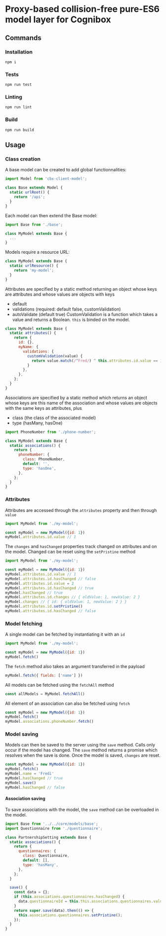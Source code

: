 # Proxy-based collision-free pure-ES6 model layer for Cognibox
## Commands
### Installation
`npm i`
### Tests
`npm run test`
### Linting
`npm run lint`
### Build
`npm run build`
## Usage
### Class creation
A base model can be created to add global functionnalities:
```javascript
import Model from 'cbx-client-model';

class Base extends Model {
  static urlRoot() {
    return '/api';
  }
}

```
Each model can then extend the Base model:
```javascript
import Base from './base';

class MyModel extends Base {
  ...
}
```
Models require a resource URL:
```javascript
class MyModel extends Base {
  static urlResource() {
    return 'my-model';
  }
}
```
Attributes are specified by a static method returning an object whose keys are attributes and whose values are objects with keys
- default
- validations (required: default false, customValidation)
- autoValidate (default true)
CustomValidation is a function which takes a value and returns a Boolean. `this` is binded on the model.
```javascript
class MyModel extends Base {
  static attributes() {
    return {
      id: {},
      myName: {
        validations: {
          customValidation(value) {
            return value.match(/^Fred/) ^ this.attributes.id.value == 1
          }
        },
      },
    };
  }
}
```
Associations are specified by a static method which returns an object whose keys are this name of the association and whose values are objects with the same keys as attributes, plus
- class (the class of the associated model)
- type (hasMany, hasOne)
```javascript
import PhoneNumber from './phone-number';

class MyModel extends Base {
  static associations() {
    return {
      phoneNumber: {
        class: PhoneNumber,
        default: '',
        type: 'hasOne',
      },
    };
  }
}
```
### Attributes
Attributes are accessed through the `attributes` property and then through `value`
```javascript
import MyModel from './my-model';

const myModel = new MyModel({id: 1})
myModel.attributes.id.value // 1
```
The `changes` and `hasChanged` properties track changed on attributes and on the model. Changed can be reset using the `setPristine` method
```javascript
import MyModel from './my-model';

const myModel = new MyModel({id: 1})
myModel.attributes.id.value // 1
myModel.attributes.id.hasChanged // false
myModel.attributes.id.value = 2
myModel.attributes.id.hasChanged // true
myModel.hasChanged // true
myModel.attributes.id.changes // { oldValue: 1, newValue: 2 }
myModel.changes // { id: { oldValue: 1, newValue: 2 } }
myModel.attributes.id.setPristine()
myModel.attributes.id.hasChanged // false
```
### Model fetching
A single model can be fetched by instantiating it with an `id`
```javascript
import MyModel from './my-model';

const myModel = new MyModel({id: 1})
myModel.fetch()
```
The `fetch` method also takes an argument transferred in the payload
```javascript
myModel.fetch({ fields: ['name'] })
```
All models can be fetched using the `fetchAll` method
```javascript
const allModels = MyModel.fetchAll()
```
All element of an association can also be fetched using `fetch`
```javascript
const myModel = new MyModel({id: 1})
myModel.fetch()
myModel.associations.phoneNumber.fetch()
```
### Model saving
Models can then be saved to the server using the `save` method. Calls only occur if the model has changed. 
The `save` method returns a promise which resolves when the save is done. 
Once the model is saved, `changes` are reset.
```javascript
const myModel = new MyModel({id: 1})
myModel.fetch()
myModel.name = 'Fredi'
myModel.hasChanged // true
myModel.save()
myModel.hasChanged // false
```
#### Association saving
To save associations with the model, the `save` method can be overloaded in the model.
```javascript
import Base from '../../core/models/base';
import Questionnaire from './questionnaire';

class PartnershipSetting extends Base {
  static associations() {
    return {
      questionnaires: {
        class: Questionnaire,
        default: [],
        type: 'hasMany',
      },
    };
  }

  save() {
    const data = {};
    if (this.associations.questionnaires.hasChanged) {
      data.questionnaireId = this.this.associations.questionnaires.value.map((questionnaire) => questionnaire.id);
    }
    return super.save(data).then(() => {
      this.associations.questionnaires.setPristine();
    });
  }
}
```
